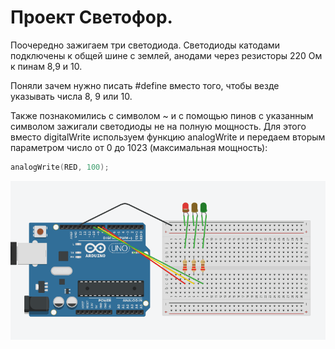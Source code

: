 # Проект Светофор.

Поочередно зажигаем три светодиода. Светодиоды катодами подключены к общей шине с землей, анодами через резисторы 220 Ом к пинам 8,9 и 10.

Поняли зачем нужно писать #define вместо того, чтобы везде указывать числа 8, 9 или 10.

Также познакомились с символом ~ и с помощью пинов с указанным символом зажигали светодиоды не на полную мощность. 
Для этого вместо digitalWrite используем функцию analogWrite и передаем вторым параметром число от 0 до 1023 (максимальная мощность):

```C++
analogWrite(RED, 100);
```

![Demo](https://github.com/trusiwko/Arduino/raw/master/eKids/Lesson3/demo.gif)
